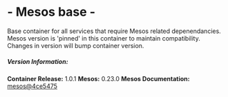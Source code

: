 # - Mesos base -

Base container for all services that require Mesos related depenendancies. Mesos version is 'pinned' in this container to maintain compatibility. Changes in version will bump container version.

##### Version Information:
**Container Release:** 1.0.1
**Mesos:** 0.23.0
**Mesos Documentation:** [mesos@4ce5475](https://github.com/apache/mesos/blob/4ce5475346a0abb7ef4b7ffc9836c5836d7c7a66/docs/)




